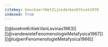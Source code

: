 ```yaml
---
citekey: bouckaertHetZijnsdenkenEthiek1970
indexed: True
---
```


[[@boehmKritiekVanLevinas1963]]
[[@vandewieleFenomenologieMetafysica1967]]
[[@luijpenFenomenologieMetafysica1966]]
